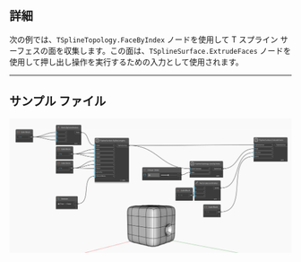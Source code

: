 ## 詳細
次の例では、`TSplineTopology.FaceByIndex` ノードを使用して T スプライン サーフェスの面を収集します。この面は、`TSplineSurface.ExtrudeFaces` ノードを使用して押し出し操作を実行するための入力として使用されます。
___
## サンプル ファイル

![TSplineTopology.FaceByIndex](./Autodesk.DesignScript.Geometry.TSpline.TSplineTopology.FaceByIndex_img.jpg)
